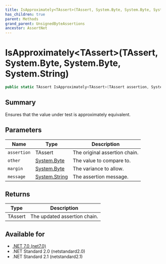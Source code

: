 ```yaml
---
title: IsApproximately<TAssert>(TAssert, System.Byte, System.Byte, System.String)
has_children: true
parent: Methods
grand_parent: UnsignedByteAssertions
ancestor: AssertNet
---
```

# IsApproximately&lt;TAssert&gt;(TAssert, System.Byte, System.Byte, System.String)

```csharp
public static TAssert IsApproximately<TAssert>(TAssert assertion, System.Byte other, System.Byte margin, System.String message);
```

## Summary
Ensures that the value under test is approximately equivalent.

## Parameters
|Name|Type|Description|
|-|-|-|
|`assertion`|TAssert|The original assertion chain.|
|`other`|[System.Byte](https://learn.microsoft.com/en-us/dotnet/api/system.byte)|The value to compare to.|
|`margin`|[System.Byte](https://learn.microsoft.com/en-us/dotnet/api/system.byte)|The variance to allow.|
|`message`|[System.String](https://learn.microsoft.com/en-us/dotnet/api/system.string)|The assertion message.|

## Returns
|Type|Description|
|-|-|
|TAssert|The updated assertion chain.|

## Available for
- [.NET 7.0 (net7.0)](https://versionsof.net/core/7.0/)
- .NET Standard 2.0 (netstandard2.0)
- .NET Standard 2.1 (netstandard2.1)
